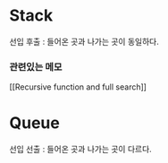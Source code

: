 #  Stack 
선입 후출 : 들어온 곳과 나가는 곳이 동일하다. 


### 관련있는 메모 
[[Recursive function and full search]]

# Queue
선입 선출 : 들어온 곳과 나가는 곳이 다르다.